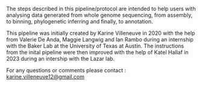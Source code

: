 The steps described in this pipeline/protocol are intended to help users with analysing data generated from whole genome sequencing, from assembly, to binning, phylogenetic inferring and finally, to annotation. 

This pipeline was initially created by Karine Villeneuve in 2020 with the help from Valerie De Anda, Maggie Langwig and Ian Rambo during an internship with the Baker Lab at the University of Texas at Austin. The instructions from the inital pipeline were then improved with the help of Katel Hallaf in 2023 during an intership with the Lazar lab. 

For any questions or comments please contact : karine.villeneuve12@gmail.com
